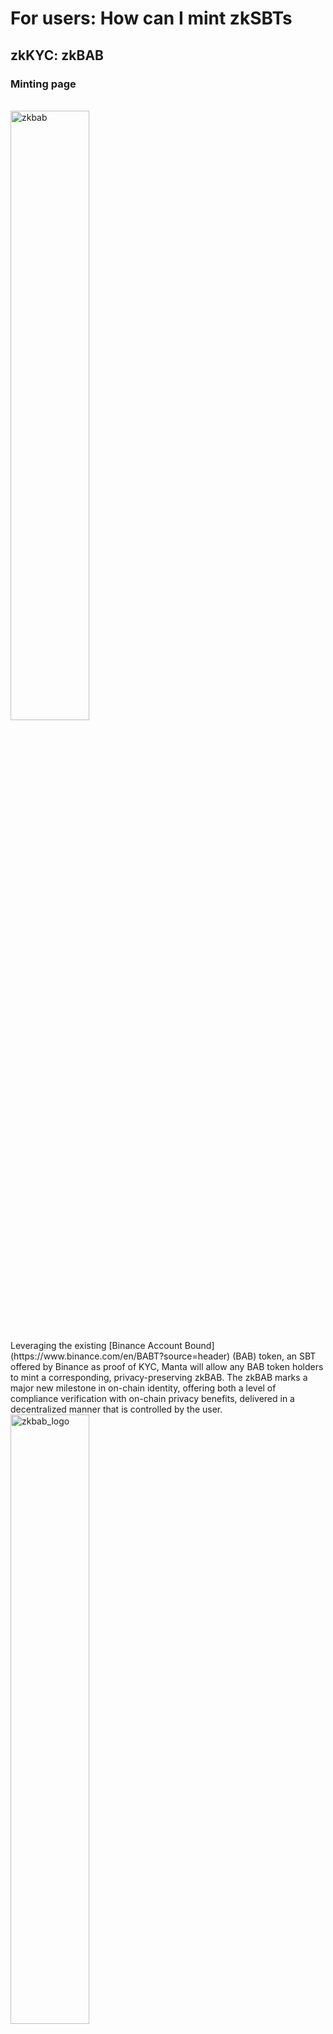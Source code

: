 # For users: How can I mint zkSBTs

## zkKYC: zkBAB

### Minting page
<br/>
   <div style={{textAlign: 'center'}}>
    <img alt="zkbab" src="/img/guides/npo/zkbab.png" width="50%"/>
   </div>
<br/>
Leveraging the existing [Binance Account Bound](https://www.binance.com/en/BABT?source=header) (BAB) token, an SBT offered by Binance as proof of KYC, Manta will allow any BAB token holders to mint a corresponding, privacy-preserving zkBAB. The zkBAB marks a major new milestone in on-chain identity, offering both a level of compliance verification with on-chain privacy benefits, delivered in a decentralized manner that is controlled by the user.

<br/>
   <div style={{textAlign: 'center'}}>
    <img alt="zkbab_logo" src="/img/guides/npo/zkbab_logo.png" width="50%"/>
   </div>
<br/>

The zkBAB delivers a similar digital verification experience as the BAB for Binance users who have completed Identity Verification, but with an additional layer of privacy. The added privacy allows users to verify without revealing their wallet address, assets within the wallet address, or transactions made from the wallet address. With zkBABs, users are able to complete proof of Binance identity verification in web3 without revealing any information.

## zkKYC: zkGalxe Passport

<br/>
   <div style={{textAlign: 'center'}}>
    <img alt="zkbab" src="/img/guides/npo/zkgalaxy.png" width="50%"/>
   </div>
<br/>
Leveraging the existing Galxe Passport, an SBT offered by Galxe as proof of KYC, Manta will allow any Galxe Passport token holders to mint a corresponding, privacy-preserving zkGalxe. The zkGalxe marks a major new milestone in on-chain identity, offering both a level of compliance verification with on-chain privacy benefits, delivered in a decentralized manner that is controlled by the user.

<br/>
   <div style={{textAlign: 'center'}}>
    <img alt="zkbab_logo" src="/img/guides/npo/zkgalaxy_logo.png" width="50%"/>
   </div>
<br/>

The zkGalxe Passport offers a similar digital verification experience as the Galxe Passport for Galxe users who have completed Identity Verification, but with an additional layer of privacy. The added privacy allows users to verify without revealing their wallet address, assets within the wallet address, or transactions made from the wallet address. With Manta Network’s zkGalxe Passport, users are able to complete proof of their Galxe identity verification in web3 without revealing any information.

## zkCredential: zkARB

<br/>
   <div style={{textAlign: 'center'}}>
    <img alt="zkbab" src="/img/guides/npo/zkARB.png" width="50%"/>
   </div>
<br/>
zkARB offers users a decentralized, trustless, and private way to verify their real identities without compromising any information or data leakage about their on-chain activity. Through the new zkSBT offerings launching starting today on [Manta Network’s NPO](https://npo.manta.network/calamari/sbt?utm_source=Medium&utm_campaign=zkArbitrum&utm_medium=Organic&utm_term=Global&utm_content=zkArbitrum+Announcement+Article), Arbitrum users will be able to privately verify various aspects of their on-chain identity without revealing any additional information. y benefits, delivered in a decentralized manner that is controlled by the user.

<br/>
   <div style={{textAlign: 'center'}}>
    <img alt="zkbab_logo" src="/img/guides/npo/zkARB_logo.png" width="50%"/>
   </div>
<br/>

All three zkSBT mints will be available indefinitely; i.e., users can mint their zkSBT at any time by verifying their credentials through an Arbitrum-supported wallet and minting/storing the zkSBT on the [Manta Wallet](https://chrome.google.com/webstore/detail/manta-wallet/enabgbdfcbaehmbigakijjabdpdnimlg). More details about each of the zkSBTs will be available shortly.

## zkCredential: zkReadoN

<br/>
   <div style={{textAlign: 'center'}}>
    <img alt="zkReadoN" src="/img/guides/npo/zkReadoN.png" width="50%"/>
   </div>
<br/>
The ReadON zkPass offers a privacy-enhanced version of the ReadON Pass, powered by ZK. To obtain a ReadON Pass SBT, simply create an account on ReadON. From there, you can use the obtained ReadON Pass to mint a ReadON zkPass through the Manta Network NPO.

<br/>
   <div style={{textAlign: 'center'}}>
    <img alt="zkReadoN_logo" src="/img/guides/npo/zkReadoN_logo.png" width="50%"/>
   </div>
<br/>

By proving their ownership and eligibility using this ReadON zkPass, users can also participate in the ReadON ecosystem without revealing their personal information or wallet address. The ReadON zkPass is designed to incentivize user engagement and participation on the platform while providing a more private and secure way to access the content. By leveraging zk technology, ReadON zkPass can offer users a powerful and innovative solution for participating in the ReadON ecosystem in a more secure and private manner.

## zkCredential: zkProfile

<br/>
   <div style={{textAlign: 'center'}}>
    <img alt="zkProfile" src="/img/guides/npo/zkProfile.png" width="50%"/>
   </div>
<br/>

zkProfile offers users a decentralized, trustless, and private way to verify their real identities without compromising any information or data leakage about their on-chain activity. Starting today, users are able to mint zkProfile through the Manta NPO page.

<br/>
   <div style={{textAlign: 'center'}}>
    <img alt="zkProfile_logo" src="/img/guides/npo/zkProfile_logo.png" width="50%"/>
   </div>
<br/>

Anyone with a CyberConnect Profile and 10 or more Web3 Status Tokens (W3STs) are eligible to mint a CyberConnect zkProfile. If you don’t currently have 10 W3STs, don’t worry. All you have to do is collect 10 through CyberConnect activities; once you have received them, you are eligible to mint a zkProfile!Once you qualify to mint, you need to go to the Manta NPO website and connect your CyberConnect-compatible wallet as well as the Manta Wallet. The NPO will check for your eligibility as a CyberConnect user with Web3 Status Tokens (W3STs).

## zkCredential: zkPioneer

<br/>
   <div style={{textAlign: 'center'}}>
    <img alt="zkPioneer" src="/img/guides/npo/zkPioneer.png" width="50%"/>
   </div>
<br/>

Manta Network is proud to support Linea in providing on-chain private soul-bound tokens (zkSBTs) for private user identity. This offers users a decentralized, trustless, and private way to verify their real identities without compromising any information or data leakage about their on-chain activity.

<br/>
   <div style={{textAlign: 'center'}}>
    <img alt="zkPioneer_logo" src="/img/guides/npo/zkPioneer_logo.png" width="50%"/>
   </div>
<br/>

The Linea zkPioneer enables any Web2 or Web3 applications (mobile or desktop) to verify users’ on-chain data and off-chain data without the need to connect a wallet. Using the zkPioneer, applications inside and outside the CyberConnect ecosystem can identify real users with real on-chain activities. Furthermore, it allows users to interact with Manta ecosystem projects with privacy, and your long-time-built valuable identity without disclosing your wallet address. Manta’s ecosystem projects enables a key Manta-based innovation, the Proof Key, to allow Manta’s zkSBT verification to be integrated in any web3 or web3 applications (mobile or desktop).

## zkCredential: zkGuardian

<br/>
   <div style={{textAlign: 'center'}}>
    <img alt="zkGuardian" src="/img/guides/npo/zkGuardian.png" width="50%"/>
   </div>
<br/>

Manta Network provides Ultiverse community members with the ability to mint zkGuardians, which are private soul-bound tokens (zkSBTs) that allow users to verify their real identities without compromising any information or data leakage about their on-chain activity.

<br/>
   <div style={{textAlign: 'center'}}>
    <img alt="zkGuardian_logo" src="/img/guides/npo/zkGuardian_logo.png" width="50%"/>
   </div>
<br/>

zkGuardians (and zkSBTs in general) are a key part of Manta Network’s vision for a more private and secure Web3. By providing users with a way to verify their identities without revealing their wallet addresses, zkGuardians help to protect users from privacy attacks and fraud. Additionally, zkGuardians can be used to access a variety of Manta Network ecosystem projects, including MantaPay, Manta Wallet, and NPO.

